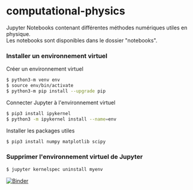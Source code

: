 # computational-physics
Jupyter Notebooks contenant différentes méthodes numériques utiles en physique.    
Les notebooks sont disponibles dans le dossier "notebooks".

### Installer un environnement virtuel
Créer un environnement virtuel
```bash
$ python3-m venv env
$ source env/bin/activate
$ python3-m pip install --upgrade pip
```

Connecter Jupyter à l'environnement virtuel
```bash
$ pip3 install ipykernel
$ python3 -m ipykernel install --name=env
```

Installer les packages utiles
```bash
$ pip3 install numpy matplotlib scipy
```

### Supprimer l'environnement virtuel de Jupyter
```bash
$ jupyter kernelspec uninstall myenv
```


[![Binder](https://mybinder.org/badge_logo.svg)](https://mybinder.org/v2/gh/Mathieu-R/computational-physics/HEAD)